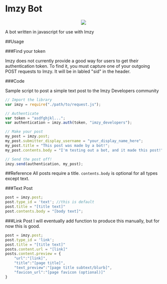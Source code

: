 # Imzy Bot

<center><img src="https://raw.githubusercontent.com/jacksarick/imzy_bot/master/media/imzy_borg_transparent_small.png"></center>

A bot written in javascript for use with Imzy

##Usage

###Find your token

Imzy does not currently provide a good way for users to get their authentication token. To find it, you must capture one of your outgoing POST requests to Imzy. It will be in labled "sid" in the header.

###Code

Sample script to post a simple text post to the Imzy Developers community

~~~javascript
// Import the library
var imzy = require("./path/to/request.js");

// Authenticate
var token = "asdfghjkl...";
var authentication = imzy.auth(token, "imzy_developers");

// Make your post
my_post = imzy.post;
my_post.submitter_display_username = "your_display_name_here";
my_post.title = "This post was made by a bot!";
my_post.contents.body = "I'm testing out a bot, and it made this post!";

// Send the post off!
imzy.send(authentication, my_post);
~~~

##Reference
All posts require a title. `contents.body` is optional for all types except text.

###Text Post
~~~javascript
post = imzy.post;
post.type_id = 'text'; //this is default
post.title = "[title text]"
post.contents.body = "[body text]";
~~~

###Link Post
I will eventually add function to produce this manually, but for now this is good.
~~~javascript
post = imzy.post;
post.type_id = 'link';
post.title = "[title text]"
posts.content.url = "[link]"
posts.content.preview = {
	"url":"[link]",
	"title":"[page title]",
	"text_preview":"[page title subtext/blurb]",
	"favicon_url":"[page favicon (optional)]"
}
~~~
